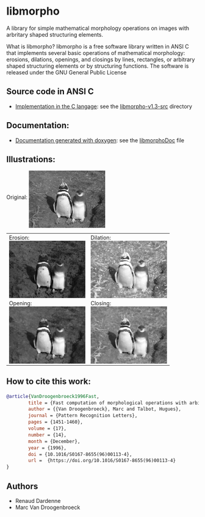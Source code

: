 # libmorpho
A library for simple mathematical morphology operations on images with arbritary shaped structuring elements. 

What is libmorpho?
libmorpho is a free software library written in ANSI C that implements several basic operations of mathematical morphology: erosions, dilations, openings, and closings by lines, rectangles, or arbitrary shaped structuring elements or by structuring functions. The software is released under the GNU General Public License

## Source code in ANSI C
- [Implementation in the C langage](libmorpho-v1.3-src): see the [libmorpho-v1.3-src](libmorpho-v1.3-src) directory

## Documentation: 
- [Documentation generated with doxygen](libmorphoDoc/index.html): see the [libmorphoDoc](https://htmlpreview.github.io/?libmorphoDoc/index.html) file

## Illustrations: 
Original: 
<a href="img/original.jpg"><img style="border: 0px solid" alt="Original Image" src="img/original.jpg" align="middle"  width="200px"></a>
             <table class="post-table">
                <tbody>
                  <tr>
                    <td>Erosion: <br> <a href="img/erosion.jpg"><img style="border: 0px solid" alt="Erosion"  src="img/erosion.jpg" align="middle"  width="200px"></a></td>
                    <td>Dilation:<br> <a href="img/dilation.jpg"><img style="border: 0px solid" alt="Dilation" src="img/dilation.jpg" align="middle"  width="200px"></a></td>
                  </tr>
                  <tr>
                    <td>Opening: <br> <a href="img/opening.jpg"><img style="border: 0px solid" alt="Opening"  src="img/opening.jpg" align="middle"  width="200px"></a></td>
                    <td>Closing: <br> <a href="img/closing.jpg"><img style="border: 0px solid" alt="Closing"  src="img/closing.jpg" align="middle"  width="200px"></a></td>
                  </tr>
                </tbody>
              </table>


## How to cite this work:

```bibtex
@article{VanDroogenbroeck1996Fast,
        title = {Fast computation of morphological operations with arbitrary structuring elements},
        author = {{Van Droogenbroeck}, Marc and Talbot, Hugues},
        journal = {Pattern Recognition Letters},
        pages = {1451-1460},
        volume = {17},
        number = {14},
        month = {December},
        year = {1996},
        doi = {10.1016/S0167-8655(96)00113-4},
        url =  {https://doi.org/10.1016/S0167-8655(96)00113-4}
}
```

## Authors
- Renaud Dardenne
- Marc Van Droogenbroeck 
